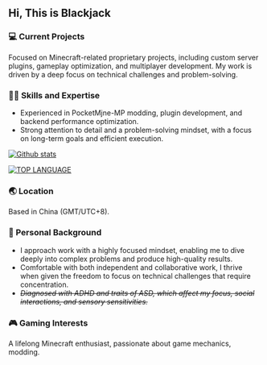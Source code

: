 ## Hi, This is Blackjack

### 💻 Current Projects

Focused on Minecraft-related proprietary projects, including custom server plugins, gameplay optimization, and multiplayer development. My work is driven by a deep focus on technical challenges and problem-solving.

### 🧑‍💻 Skills and Expertise

* Experienced in PocketMjne-MP modding, plugin development, and backend performance optimization.
* Strong attention to detail and a problem-solving mindset, with a focus on long-term goals and efficient execution.
 
[![Github stats](https://github-readme-stats.vercel.app/api?username=Blackjack200&theme=dark&count_private=true&include_all_commits=true)](#)

[![TOP LANGUAGE](https://github-readme-stats.vercel.app/api/top-langs/?username=Blackjack200&layout=compact&theme=dark&langs_count=10&exclude_repo=minecraft_client_1_16_2,minecraft_client_1_20_1)](#)

### 🌏 Location

Based in China (GMT/UTC+8).

### 🧠 Personal Background

* I approach work with a highly focused mindset, enabling me to dive deeply into complex problems and produce high-quality results.
* Comfortable with both independent and collaborative work, I thrive when given the freedom to focus on technical challenges that require concentration.
* _<del>Diagnosed with ADHD and traits of ASD, which affect my focus, social interactions, and sensory sensitivities. </del>_

### 🎮 Gaming Interests

A lifelong Minecraft enthusiast, passionate about game mechanics, modding.

